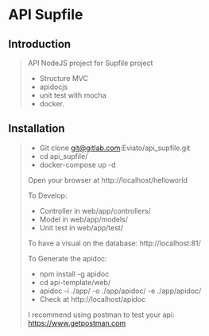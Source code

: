 # API Supfile

## Introduction

> API NodeJS project for Supfile project
> - Structure MVC
> - apidocjs 
> - unit test with mocha
> - docker.

## Installation

> - Git clone git@gitlab.com:Eviato/api_supfile.git
> - cd api_supfile/
> - docker-compose up -d
>
> Open your browser at http://localhost/helloworld
>
> To Develop:
> - Controller in web/app/controllers/
> - Model in web/app/models/
> - Unit test in web/app/test/
>
> To have a visual on the database: http://localhost:81/
>
> To Generate the apidoc:
> - npm install -g apidoc
> - cd api-template/web/
> - apidoc -i ./app/ -o ./app/apidoc/ -e ./app/apidoc/
> - Check at http://localhost/apidoc
>
> I recommend using postman to test your api: https://www.getpostman.com





